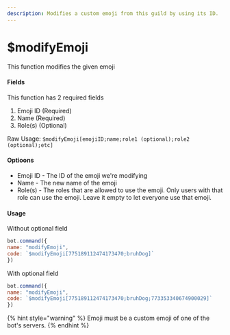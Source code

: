 ```yaml
---
description: Modifies a custom emoji from this guild by using its ID.
---
```


# $modifyEmoji

This function modifies the given emoji

#### Fields

This function has 2 required fields

1. Emoji ID \(Required\)
2. Name \(Required\)
3. Role\(s\) \(Optional\)

Raw Usage: `$modifyEmoji[emojiID;name;role1 (optional);role2 (optional);etc]`

####  Optioons

* Emoji ID - The ID of the emoji we're modifying
* Name - The new name of the emoji
* Role\(s\) - The roles that are allowed to use the emoji. Only users with that role can use the emoji. Leave it empty to let everyone use that emoji.

#### Usage

Without optional field

```javascript
bot.command({
name: "modifyEmoji",
code: `$modifyEmoji[775189112474173470;bruhDog]`
})
```

With optional field

```javascript
bot.command({
name: "modifyEmoji",
code: `$modifyEmoji[775189112474173470;bruhDog;773353340674900029]`
})
```

{% hint style="warning" %}
Emoji must be a custom emoji of one of the bot's servers.
{% endhint %}

